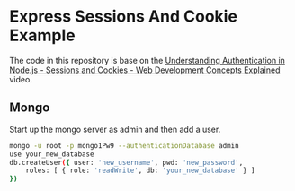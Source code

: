 # Express Sessions And Cookie Example

The code in this repository is base on the
[Understanding Authentication in Node.js - Sessions and Cookies - Web Development Concepts Explained](https://youtu.be/TDe7DRYK8vU)
video.

## Mongo

Start up the mongo server as admin and then add a user.

```bash
mongo -u root -p mongo1Pw9 --authenticationDatabase admin
use your_new_database
db.createUser({ user: 'new_username', pwd: 'new_password',
    roles: [ { role: 'readWrite', db: 'your_new_database' } ]
})
```
